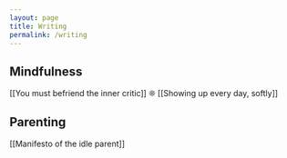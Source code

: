 ```yaml
---
layout: page
title: Writing
permalink: /writing
---
```


## Mindfulness

[[You must befriend the inner critic]] ❊ [[Showing up every day, softly]]

## Parenting

[[Manifesto of the idle parent]]